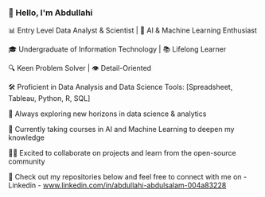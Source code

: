 ### 👋 Hello, I'm Abdullahi

📊 Entry Level Data Analyst & Scientist | 🤖 AI & Machine Learning Enthusiast

🎓 Undergraduate of Information Technology | 📚 Lifelong Learner

🔍 Keen Problem Solver | 👁️ Detail-Oriented

🛠️ Proficient in Data Analysis and Data Science Tools: [Spreadsheet, Tableau, Python, R, SQL]

🌱 Always exploring new horizons in data science & analytics

📖 Currently taking courses in AI and Machine Learning to deepen my knowledge

👨‍💻 Excited to collaborate on projects and learn from the open-source community

📂 Check out my repositories below and feel free to connect with me on
    - Linkedin - www.linkedin.com/in/abdullahi-abdulsalam-004a83228




